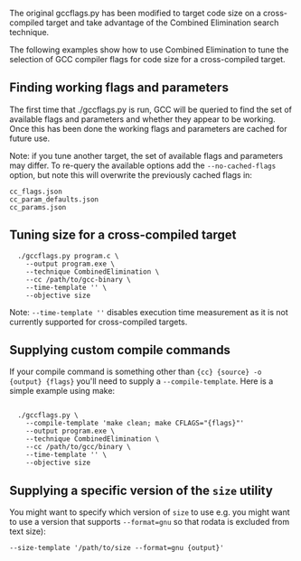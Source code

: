 The original gccflags.py has been modified to target code size on a
cross-compiled target and take advantage of the Combined Elimination search
technique.

The following examples show how to use Combined Elimination to tune the
selection of GCC compiler flags for code size for a cross-compiled target.

Finding working flags and parameters
-------------------------------------

The first time that ./gccflags.py is run, GCC will be queried to find the set of
available flags and parameters and whether they appear to be working. Once this
has been done the working flags and parameters are cached for future use.

Note: if you tune another target, the set of available flags and parameters may
differ. To re-query the available options add the `--no-cached-flags` option,
but note this will overwrite the previously cached flags in:
```
cc_flags.json
cc_param_defaults.json
cc_params.json
```

Tuning size for a cross-compiled target
---------------------------------------
```
  ./gccflags.py program.c \
    --output program.exe \
    --technique CombinedElimination \
    --cc /path/to/gcc-binary \
    --time-template '' \
    --objective size
```
Note: `--time-template ''` disables execution time measurement as it is not
currently supported for cross-compiled targets.

Supplying custom compile commands
---------------------------------
If your compile command is something other than `{cc} {source} -o {output} {flags}`
you'll need to supply a `--compile-template`. Here is a simple example using
make:
```

  ./gccflags.py \
    --compile-template 'make clean; make CFLAGS="{flags}"'
    --output program.exe \
    --technique CombinedElimination \
    --cc /path/to/gcc/binary \
    --time-template '' \
    --objective size

```

Supplying a specific version of the `size` utility
--------------------------------------------------
You might want to specify which version of `size` to use e.g. you might want to
use a version that supports `--format=gnu` so that rodata is excluded from text
size):
```
--size-template '/path/to/size --format=gnu {output}'
```
